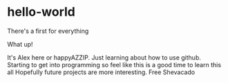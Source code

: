 # hello-world
There's a first for everything

What up!

It's Alex here or happyAZZIP. Just learning about how to use github. 
Starting to get into programming so feel like this is a good time to learn this all
Hopefully future projects are more interesting.
Free Shevacado
